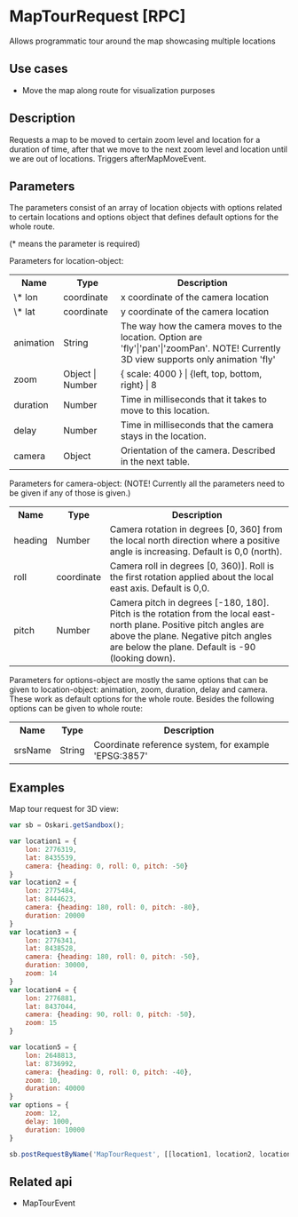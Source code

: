 # MapTourRequest [RPC]

Allows programmatic tour around the map showcasing multiple locations

## Use cases

- Move the map along route for visualization purposes

## Description

Requests a map to be moved to certain zoom level and location for a duration of time, after that we move to the next zoom level and location until we are out of locations. Triggers afterMapMoveEvent.

## Parameters

The parameters consist of an array of location objects with options related to certain locations and options object that defines default options for the whole route.

(* means the parameter is required)

Parameters for location-object:
<table class="table">
<tr>
  <th>Name</th><th>Type</th><th>Description</th>
</tr>
<tr>
  <td> \* lon </td>
  <td> coordinate </td>
  <td> x coordinate of the camera location </td>
</tr>
<tr>
  <td> \* lat </td>
  <td> coordinate </td>
  <td> y coordinate of the camera location </td>
</tr>
<tr>
  <td> animation </td>
  <td> String </td>
  <td> The way how the camera moves to the location. Option are 'fly'|'pan'|'zoomPan'. NOTE! Currently 3D view supports only animation 'fly' </td>
</tr>
<tr>
  <td> zoom </td>
  <td> Object | Number </td>
  <td> { scale: 4000 } | {left, top, bottom, right} | 8 </td>
</tr>
<tr>
  <td> duration </td>
  <td> Number </td>
  <td> Time in milliseconds that it takes to move to this location.</td>
</tr>
<tr>
  <td> delay </td>
  <td> Number </td>
  <td> Time in milliseconds that the camera stays in the location.</td>
</tr>
<tr>
  <td> camera </td>
  <td> Object </td>
  <td> Orientation of the camera. Described in the next table.</td>
</tr>
</table>

Parameters for camera-object:
(NOTE! Currently all the parameters need to be given if any of those is given.)
<table class="table">
<tr>
  <th>Name</th><th>Type</th><th>Description</th>
</tr>
<tr>
  <td> heading </td>
  <td> Number </td>
  <td> Camera rotation in degrees [0, 360] from the local north direction where a positive angle is increasing. Default is 0,0 (north).</td>
</tr>
<tr>
  <td> roll </td>
  <td> coordinate </td>
  <td> Camera roll in degrees [0, 360)]. Roll is the first rotation applied about the local east axis. Default is 0,0. </td>
</tr>
<tr>
  <td> pitch </td>
  <td> Number </td>
  <td> Camera pitch in degrees [-180, 180]. Pitch is the rotation from the local east-north plane. Positive pitch angles are above the plane. Negative pitch angles are below the plane. Default is -90 (looking down). </td>
</tr>
</table>

Parameters for options-object are mostly the same options that can be given to location-object: animation, zoom, duration, delay and camera. These work as default options for the whole route. Besides the following options can be given to whole route:
<table class="table">
<tr>
  <th>Name</th><th>Type</th><th>Description</th>
</tr>
<tr>
  <td> srsName </td>
  <td> String </td>
  <td> Coordinate reference system, for example 'EPSG:3857' </td>
</tr>
</table>

## Examples

Map tour request for 3D view:
```javascript
var sb = Oskari.getSandbox();

var location1 = {
    lon: 2776319, 
    lat: 8435539,
    camera: {heading: 0, roll: 0, pitch: -50}
}
var location2 = { 
    lon: 2775484, 
    lat: 8444623,
    camera: {heading: 180, roll: 0, pitch: -80},
    duration: 20000
}
var location3 = {
    lon: 2776341, 
    lat: 8438528,
    camera: {heading: 180, roll: 0, pitch: -50},
    duration: 30000,
    zoom: 14
}
var location4 = {
    lon: 2776881, 
    lat: 8437044,
    camera: {heading: 90, roll: 0, pitch: -50},
    zoom: 15
}

var location5 = {
    lon: 2648813, 
    lat: 8736992,
    camera: {heading: 0, roll: 0, pitch: -40},
    zoom: 10,
    duration: 40000
}
var options = {
    zoom: 12,
    delay: 1000,
    duration: 10000
}

sb.postRequestByName('MapTourRequest', [[location1, location2, location3, location4, location5], options]);
```

## Related api

- MapTourEvent
